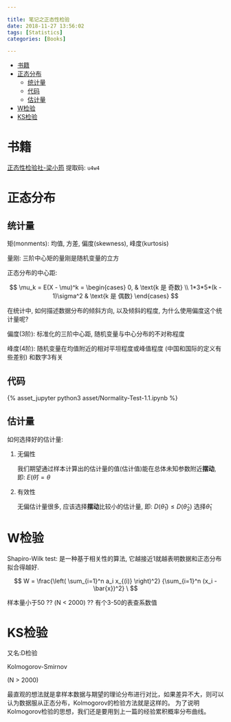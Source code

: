 ```yaml
---

title: 笔记之正态性检验
date: 2018-11-27 13:56:02
tags: [Statistics]
categories: [Books]

---
```



<!-- vim-markdown-toc GFM -->

* [书籍](#书籍)
* [正态分布](#正态分布)
    * [统计量](#统计量)
    * [代码](#代码)
    * [估计量](#估计量)
* [W检验](#w检验)
* [KS检验](#ks检验)

<!-- vim-markdown-toc -->

# 书籍

[正态性检验社-梁小筠](https://pan.baidu.com/s/16FU_ZwFqw7wxH85Ry59chw) 提取码: `u4w4`

<!-- more -->

# 正态分布

## 统计量

矩(monments): 均值, 方差, 偏度(skewness), 峰度(kurtosis)

量刚: 三阶中心矩的量刚是随机变量的立方

正态分布的中心距:

$$
\mu_k = E(X - \mu)^k =
    \begin{cases}
        0, & \text{k 是 奇数} \\
        1*3*5*(k - 1)\sigma^2 & \text{k 是 偶数}
    \end{cases}
$$

在统计中, 如何描述数据分布的倾斜方向, 以及倾斜的程度, 为什么使用偏度这个统计量呢?

偏度(3阶): 标准化的三阶中心距, 随机变量与中心分布的不对称程度

峰度(4阶): 随机变量在均值附近的相对平坦程度或峰值程度 (中国和国际的定义有些差别) 和数字3有关

## 代码

{% asset_jupyter python3 asset/Normality-Test-1.1.ipynb %}


## 估计量

如何选择好的估计量:

1. 无偏性

   我们期望通过样本计算出的估计量的值(估计值)能在总体未知参数附近**摆动**, 即: $E(\hat\theta) = \theta$

2. 有效性

    无偏估计量很多, 应该选择**摆动**比较小的估计量, 即: $D(\hat\theta_1) \leq D(\hat\theta_2)$ 选择$\hat\theta_1$


# W检验

Shapiro-Wilk test: 是一种基于相关性的算法, 它越接近1就越表明数据和正态分布拟合得越好.

$$
W = \frac{\left( \sum_{i=1}^n a_i x_{(i)} \right)^2}
            {\sum_{i=1}^n (x_i - \bar{x})^2} \
$$

样本量小于50 ?? (N < 2000) ?? 有个3-50的表查系数值

# KS检验

又名:D检验

Kolmogorov-Smirnov

(N > 2000)

最直观的想法就是拿样本数据与期望的理论分布进行对比，如果差异不大，则可以认为数据服从正态分布，Kolmogorov的检验方法就是这样的。
为了说明Kolmogorov检验的思想，我们还是要用到上一篇的经验累积概率分布曲线。
